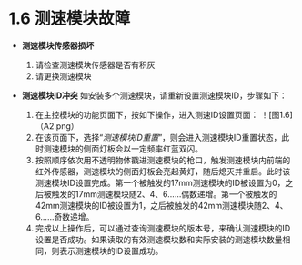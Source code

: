 # 1.6 测速模块故障

- **测速模块传感器损坏**
  1. 请检查测速模块传感器是否有积灰
  2. 请更换测速模块

- **测速模块ID冲突**
如安装多个测速模块，请重新设置测速模块ID，步骤如下：
  1. 在主控模块的功能页面下，按如下操作，进入测速ID设置页面：
  ！[图1.6]（A2.png）
  3. 在该页面下，选择“*测速模块ID重置*”，则会进入测速模块ID重置状态，此时测速模块的侧面灯板会以一定频率红蓝双闪。
  4. 按照顺序依次用不透明物体戳进测速模块的枪口，触发测速模块内前端的红外传感器，测速模块的侧面灯板会亮起黄灯，随后熄灭并重启。此时该测速模块ID设置完成。第一个被触发的17mm测速模块的ID被设置为0，之后被触发的17mm测速模块随2、4、6......偶数递增。第一个被触发的42mm测速模块的ID被设置为1，之后被触发的42mm测速模块随2、4、6......奇数递增。
  5. 完成以上操作后，可以通过查询测速模块的版本号，来确认测速模块的ID设置是否成功。如果读取的有效测速模块数和实际安装的测速模块数量相同，则表示测速模块的ID设置成功。
